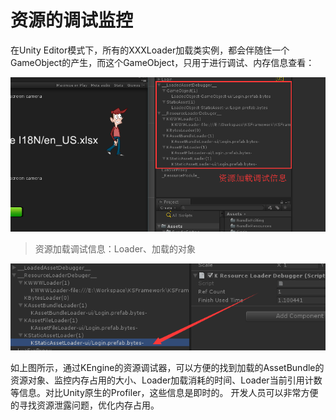 

# 资源的调试监控

在Unity Editor模式下，所有的XXXLoader加载类实例，都会伴随住一个GameObject的产生，而这个GameObject，只用于进行调试、内存信息查看：


![资源加载调试信息：Loader、加载的对象](../images/resource/debug-1.png)
> 资源加载调试信息：Loader、加载的对象

![每一个Loader的引用计数信息，都可以通过面板来进行实时查看](../images/resource/debug-2.png)

如上图所示，通过KEngine的资源调试器，可以方便的找到加载的AssetBundle的资源对象、监控内存占用的大小、Loader加载消耗的时间、Loader当前引用计数等信息。对比Unity原生的Profiler，这些信息是即时的。 开发人员可以非常方便的寻找资源泄露问题，优化内存占用。
